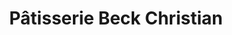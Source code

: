 ---
title: "Pâtisserie Beck Christian"
url: /carspach/patisserie-beck-christian/
shop: Konditorei
---
